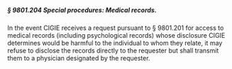 ##### § 9801.204 Special procedures: Medical records. #####

In the event CIGIE receives a request pursuant to § 9801.201 for access to medical records (including psychological records) whose disclosure CIGIE determines would be harmful to the individual to whom they relate, it may refuse to disclose the records directly to the requester but shall transmit them to a physician designated by the requester.